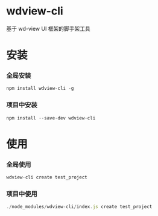 # wdview-cli

基于 wd-view UI 框架的脚手架工具

# 安装

### 全局安装

```js
npm install wdview-cli -g
```

### 项目中安装

```js
npm install --save-dev wdview-cli
```

# 使用

### 全局使用

```js
wdview-cli create test_project
```

### 项目中使用

```js
./node_modules/wdview-cli/index.js create test_project
```
